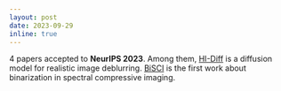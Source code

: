 ```yaml
---
layout: post
date: 2023-09-29
inline: true
---
```

4 papers accepted to <strong>NeurIPS 2023</strong>. Among them, <a href="https://github.com/zhengchen1999/HI-Diff" rel="external nofollow noopener" target="_blank">HI-Diff</a> is a diffusion model for realistic image deblurring. <a href="https://github.com/caiyuanhao1998/BiSCI" rel="external nofollow noopener" target="_blank">BiSCI</a> is the first work about binarization in spectral compressive imaging. 
